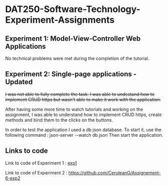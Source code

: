 # DAT250-Software-Technology-Experiment-Assignments

## Experiment 1: Model-View-Controller Web Applications
No technical problems were met during the completion of the tutorial.

## Experiment 2: Single-page applications - Updated
~~I was not able to fully complete the task. I was able to undestand how to implement CRUD https but wasn't able to make it work with the application.~~

After having some more time to watch tutorials and working on the assignment, I was able to understand how to implement CRUD https, create methods and bind them to the clicks on the buttons.

In order to test the application I used a db json database. To start it, use the following command : json-server --watch db.json Then start the application.

## Links to code
Link to code of Experiment 1 : [exp1](https://github.com/CeruleanG/Assignement-6-exp1)

Link to code of Experiment 2 : https://github.com/CeruleanG/Assignement-6-exp2

